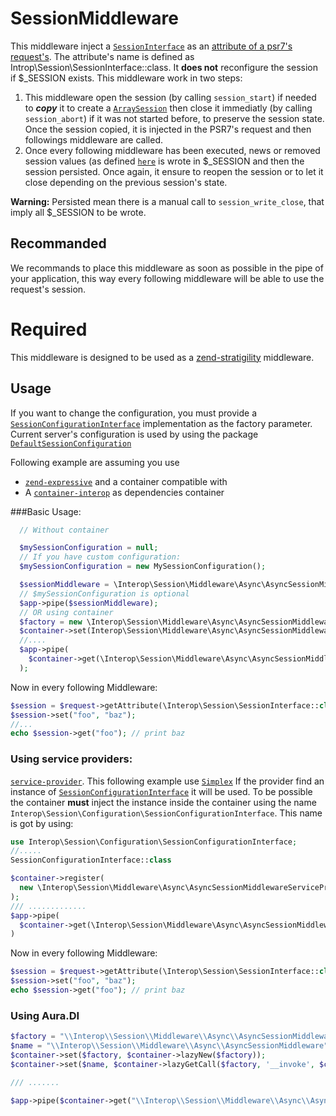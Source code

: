 # SessionMiddleware


This middleware inject a [`SessionInterface`](https://github.com/session-interop/session-interop) as an [attribute of a psr7's request's](http://www.php-fig.org/psr/psr-7/#3-2-1-psr-http-message-serverrequestinterface). The attribute's name is defined as Introp\\Session\\SessionInterface::class.
It __does not__ reconfigure the session if $\_SESSION exists.
This middleware work in two steps:

1. This middleware open the session (by calling `session_start`) if needed to __*copy*__ it to create a [`ArraySession`](https://github.com/session-interop/session-interop) then close it immediatly (by calling `session_abort`) if it was not started before, to preserve the session state. Once the session copied, it is injected in the PSR7's request and then followings middleware are called.
2. Once every following middleware has been executed, news  or removed session values (as defined [`here`](https://github.com/session-interop/session-interop) is wrote in $\_SESSION and then the session persisted. Once again, it ensure to reopen the session or to let it close depending on the previous session's state.

__Warning:__ Persisted mean there is a manual call to `session_write_close`, that imply all $\_SESSION to be wrote.

## Recommanded

We recommands to place this middleware as soon as possible in the pipe of your application, this way every following middleware will be able to use the request's session.

# Required

This middleware is designed to be used as a [zend-stratigility](https://github.com/zendframework/zend-stratigility) middleware.



## Usage

If you want to change the configuration, you must provide a [`SessionConfigurationInterface`](https://github.com/session-interop/session-configuration-interop) implementation as the factory parameter.
Current server's configuration is used by using the package [`DefaultSessionConfiguration`](https://github.com/session-interop/utils.defaultmanager/blob/master/src/SessionConfiguration.php)

Following example are assuming you use
* [`zend-expressive`](https://github.com/zendframework/zend-expressive) and a container compatible  with
* A [`container-interop`](https://github.com/container-interop/container-interop) as dependencies container



###Basic Usage:


```php
  // Without container

  $mySessionConfiguration = null;
  // If you have custom configuration:
  $mySessionConfiguration = new MySessionConfiguration();

  $sessionMiddleware = \Interop\Session\Middleware\Async\AsyncSessionMiddlewareFactory::createFromConfiguration($mySessionConfiguration);
  // $mySessionConfiguration is optional
  $app->pipe($sessionMiddleware);
  // OR using container
  $factory = new \Interop\Session\Middleware\Async\AsyncSessionMiddlewareFactory();
  $container->set(Interop\Session\Middleware\Async\AsyncSessionMiddlewareServiceProvider::class, $factory->__invoke($container));
  //....
  $app->pipe(
    $container->get(\Interop\Session\Middleware\Async\AsyncSessionMiddlewareServiceProvider::class)
  );
```

Now in every following Middleware:
```php
$session = $request->getAttribute(\Interop\Session\SessionInterface::class);
$session->set("foo", "baz");
//...
echo $session->get("foo"); // print baz

```

### Using service providers:
[`service-provider`](https://github.com/container-interop/service-provider).
This following example use [`Simplex`](https://github.com/mnapoli/simplex)
If the provider find an instance of [`SessionConfigurationInterface`](https://github.com/session-interop/session-configuration-interop) it will be used. To be possible the container __must__ inject the instance inside the container using the name `Interop\Session\Configuration\SessionConfigurationInterface`. This name is got by using:
```php
use Interop\Session\Configuration\SessionConfigurationInterface;
//.....
SessionConfigurationInterface::class
```


```php
$container->register(
  new \Interop\Session\Middleware\Async\AsyncSessionMiddlewareServiceProvider()
);
/// .............
$app->pipe(
  $container->get(\Interop\Session\Middleware\Async\AsyncSessionMiddlewareServiceProvider::class)
)
```

Now in every following Middleware:
```php
$session = $request->getAttribute(\Interop\Session\SessionInterface::class);
$session->set("foo", "baz");
echo $session->get("foo"); // print baz

```

### Using Aura.DI

```php
$factory = "\\Interop\\Session\\Middleware\\Async\\AsyncSessionMiddlewareFactory";
$name = "\\Interop\\Session\\Middleware\\Async\\AsyncSessionMiddleware";
$container->set($factory, $container->lazyNew($factory));
$container->set($name, $container->lazyGetCall($factory, '__invoke', $container));

/// .......

$app->pipe($container->get("\\Interop\\Session\\Middleware\\Async\\AsyncSessionMiddleware"));
```
